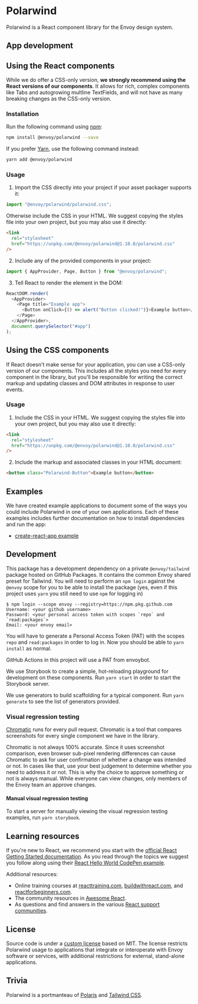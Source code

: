 # Polarwind

Polarwind is a React component library for the Envoy design system.

## App development

## Using the React components

While we do offer a CSS-only version, **we strongly recommend using the React versions of
our components**. It allows for rich, complex components like Tabs and autogrowing
multline TextFields, and will not have as many breaking changes as the CSS-only version.

### Installation

Run the following command using [npm](https://www.npmjs.com/):

```bash
npm install @envoy/polarwind --save
```

If you prefer [Yarn](https://yarnpkg.com/en/), use the following command instead:

```bash
yarn add @envoy/polarwind
```

### Usage

1. Import the CSS directly into your project if your asset packager supports it:

```js
import "@envoy/polarwind/polarwind.css";
```

Otherwise include the CSS in your HTML. We suggest copying the styles file into your own
project, but you may also use it directly:

```html
<link
  rel="stylesheet"
  href="https://unpkg.com/@envoy/polarwind@1.10.0/polarwind.css"
/>
```

2. Include any of the provided components in your project:

```js
import { AppProvider, Page, Button } from "@envoy/polarwind";
```

3. Tell React to render the element in the DOM:

```js
ReactDOM.render(
  <AppProvider>
    <Page title="Example app">
      <Button onClick={() => alert("Button clicked!")}>Example button</Button>
    </Page>
  </AppProvider>,
  document.querySelector("#app")
);
```

## Using the CSS components

If React doesn't make sense for your application, you can use a CSS-only version of our
components. This includes all the styles you need for every component in the library, but
you'll be responsible for writing the correct markup and updating classes and DOM
attributes in response to user events.

### Usage

1. Include the CSS in your HTML. We suggest copying the styles file into your own project,
   but you may also use it directly:

```html
<link
  rel="stylesheet"
  href="https://unpkg.com/@envoy/polarwind@1.10.0/polarwind.css"
/>
```

2. Include the markup and associated classes in your HTML document:

```html
<button class="Polarwind-Button">Example button</button>
```

## Examples

We have created example applications to document some of the ways you could include
Polarwind in one of your own applications. Each of these examples includes further
documentation on how to install dependencies and run the app:

- [create-react-app
  example](https://github.com/envoy/polarwind/tree/master/examples/create-react-app)

## Development

This package has a development dependency on a private `@envoy/tailwind` package hosted on
GitHub Packages. It contains the common Envoy shared preset for Tailwind. You will need to
perform an `npm login` against the `@envoy` scope for you to be able to install the
package (yes, even if this project uses `yarn` you still need to use `npm` for logging in)

```
$ npm login --scope envoy --registry=https://npm.pkg.github.com
Username: <your github username>
Password: <your personal access token with scopes `repo` and `read:packages`>
Email: <your envoy email>
```

You will have to generate a Personal Access Token (PAT) with the scopes `repo` and
`read:packages` in order to log in. Now you should be able to `yarn install` as normal.

GitHub Actions in this project will use a PAT from envoybot.

We use Storybook to create a simple, hot-reloading playground for development on these
components. Run `yarn start` in order to start the Storybook server.

We use generators to build scaffolding for a typical component. Run `yarn generate` to see
the list of generators provided.

### Visual regression testing

[Chromatic](https://chromatic.com/) runs for every pull request. Chromatic is a tool that compares
screenshots for every single component we have in the library.

Chromatic is not always 100% accurate. Since it uses screenshot comparison, even browser
sub-pixel rendering differences can cause Chromatic to ask for user confirmation of whether a
change was intended or not. In cases like that, use your best judgement to determine
whether you need to address it or not. This is why the choice to approve something or not
is always manual. While everyone can view changes, only members of the Envoy team an
approve changes.

#### Manual visual regression testing

To start a server for manually viewing the visual regression testing examples, run `yarn storybook`.

## Learning resources

If you're new to React, we recommend you start with the [official React Getting Started
documentation](https://facebook.github.io/react/docs/hello-world.html). As you read
through the topics we suggest you follow along using their [React Hello World CodePen
example](http://codepen.io/gaearon/pen/ZpvBNJ?editors=0010).

Additional resources:

- Online training courses at [reacttraining.com](http://reacttraining.com),
  [buildwithreact.com](http://buildwithreact.com), and
  [reactforbeginners.com](http://reactforbeginners.com).
- The community resources in [Awesome React](https://github.com/enaqx/awesome-react).
- As questions and find answers in the various [React support
  communities](https://facebook.github.io/react/community/support.html).

## License

Source code is under a [custom license](LICENSE.md) based on MIT. The license restricts
Polarwind usage to applications that integrate or interoperate with Envoy software or
services, with additional restrictions for external, stand-alone applications.

## Trivia

Polarwind is a portmanteau of [Polaris](https://polaris.shopify.com) and [Tailwind
CSS](https://tailwindcss.com/).
